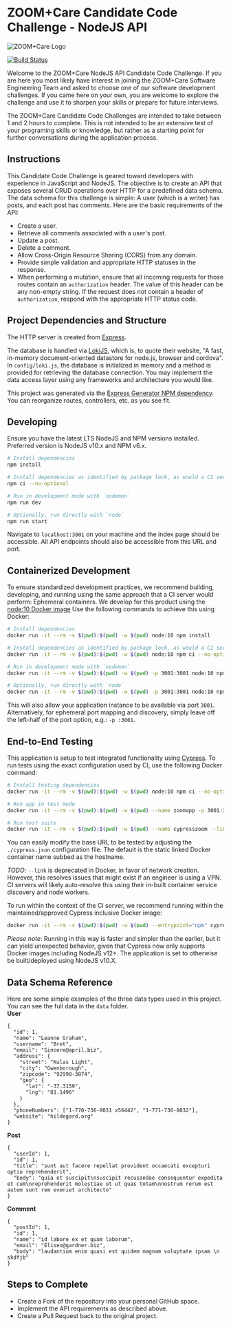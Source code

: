 # ZOOM+Care Candidate Code Challenge - NodeJS API

![ZOOM+Care Logo](https://avatars0.githubusercontent.com/u/48925141?s=150)

[![Build Status](https://travis-ci.org/amp5208/candidate-project-nodejs.svg)](https://travis-ci.org/amp5208/candidate-project-nodejs)

Welcome to the ZOOM+Care NodeJS API Candidate Code Challenge. If you are here you most likely have interest in joining the ZOOM+Care Software Engineering Team and asked to choose one of our software development challenges. If you came here on your own, you are welcome to explore the challenge and use it to sharpen your skills or prepare for future interviews.

The ZOOM+Care Candidate Code Challenges are intended to take between 1 and 2 hours to complete. This is not intended to be an extensive test of your programing skills or knowledge, but rather as a starting point for further conversations during the application process.

## Instructions
This Candidate Code Challenge is geared toward developers with experience in JavaScript and NodeJS. The objective is to create an API that exposes several CRUD operations over HTTP for a predefined data schema. The data schema for this challenge is simple: A user (which is a writer) has posts, and each post has comments. Here are the basic requirements of the API:
* Create a user.
* Retrieve all comments associated with a user's post.
* Update a post.
* Delete a comment.
* Allow Cross-Origin Resource Sharing (CORS) from any domain.
* Provide simple validation and appropriate HTTP statuses in the response.
* When performing a mutation, ensure that all incoming requests for those routes contain an `authorization` header. The value of this header can be any non-empty string. If the request does not contain a header of `authorization`, respond with the appropriate HTTP status code.

## Project Dependencies and Structure
The HTTP server is created from [Express](https://expressjs.com/).

The database is handled via [LokiJS](http://lokijs.org), which is, to quote their website, "A fast, in-memory document-oriented datastore for node.js, browser and cordova". In `config/loki.js`, the database is initialized in memory and a method is provided for retrieving the database connection. You may implement the data access layer using any frameworks and architecture you would like.

This project was generated via the [Express Generator NPM dependency](https://expressjs.com/en/starter/generator.html). You can reorganize routes, controllers, etc. as you see fit.

## Developing
Ensure you have the latest LTS NodeJS and NPM versions installed. Preferred version is NodeJS v10.x and NPM v6.x.
```bash
# Install dependencies
npm install

# Install dependencies as identified by package lock, as would a CI server
npm ci --no-optional

# Run in development mode with `nodemon`
npm run dev

# Optionally, run directly with `node`
npm run start
```
Navigate to `localhost:3001` on your machine and the index page should be accessible. All API endpoints should also be accessible from this URL and port.

## Containerized Development
To ensure standardized development practices, we recommend building, developing, and running using the same approach that a CI server would perform:  Ephemeral containers.  We develop for this product using the [node:10 Docker image](https://hub.docker.com/_/node) Use the following commands to achieve this using Docker:

```bash
# Install dependencies
docker run -it --rm -v $(pwd):$(pwd) -w $(pwd) node:10 npm install

# Install dependencies as identified by package lock, as would a CI server
docker run -it --rm -v $(pwd):$(pwd) -w $(pwd) node:10 npm ci --no-optional

# Run in development mode with `nodemon`
docker run -it --rm -v $(pwd):$(pwd) -w $(pwd) -p 3001:3001 node:10 npm run dev

# Optionally, run directly with `node`
docker run -it --rm -v $(pwd):$(pwd) -w $(pwd) -p 3001:3001 node:10 npm run start
```

This will also allow your application instance to be available via port `3001`.  Alternatively, for ephemeral port mapping and discovery, simply leave off the left-half of the port option, e.g.: `-p :3001`.

## End-to-End Testing
This application is setup to test integrated functionality using [Cypress](https://www.cypress.io/).  To run tests using the exact configuration used by CI, use the following Docker command:

```bash
# Install testing dependencies
docker run -it --rm -v $(pwd):$(pwd) -w $(pwd) node:10 npm ci --no-optional

# Run app in test mode
docker run -it --rm -v $(pwd):$(pwd) -w $(pwd) --name zoomapp -p 3001:3001 node:10 npm run start

# Run test suite
docker run -it --rm -v $(pwd):$(pwd) -w $(pwd) --name cypresszoom --link zoomapp cypress/included:3.6.1
```

You can easily modify the base URL to be tested by adjusting the `./cypress.json` configuration file.  The default is the static linked Docker container name subbed as the hostname.

_TODO_:  `--link` is deprecated in Docker, in favor of network creation.  However, this resolves issues that might exist if an engineer is using a VPN.  CI servers will likely auto-resolve this using their in-built container service discovery and node workers.

To run within the context of the CI server, we recommend running within the maintained/approved Cypress inclusive Docker image:

```bash
docker run -it --rm -v $(pwd):$(pwd) -w $(pwd) --entrypoint="npm" cypress/included:3.6.1 run test:e2e
```

_Please note_: Running in this way is faster and simpler than the earlier, but it can yield unexpected behavior, given that Cypress now only supports Docker images including NodeJS v12+.  The application is set to otherwise be built/deployed using NodeJS v10.X.

## Data Schema Reference
Here are some simple examples of the three data types used in this project. You can see the full data in the `data` folder.  
**User**
```json5
{
  "id": 1,
  "name": "Leanne Graham",
  "username": "Bret",
  "email": "Sincere@april.biz",
  "address": {
    "street": "Kulas Light",
    "city": "Gwenborough",
    "zipcode": "92998-3874",
    "geo": {
      "lat": "-37.3159",
      "lng": "81.1496"
    }
  },
  "phoneNumbers": ["1-770-736-8031 x56442", "1-771-736-8032"],
  "website": "hildegard.org"
}
```
**Post**
```json5
{
  "userId": 1,
  "id": 1,
  "title": "sunt aut facere repellat provident occaecati excepturi optio reprehenderit",
  "body": "quia et suscipit\nsuscipit recusandae consequuntur expedita et cum\nreprehenderit molestiae ut ut quas totam\nnostrum rerum est autem sunt rem eveniet architecto"
}
```
**Comment**
```json5
{
  "postId": 1,
  "id": 1,
  "name": "id labore ex et quam laborum",
  "email": "Eliseo@gardner.biz",
  "body": "laudantium enim quasi est quidem magnam voluptate ipsam \n skdfjb"
}
```

## Steps to Complete
* Create a Fork of the repository into your personal GitHub space.
* Implement the API requirements as described above.
* Create a Pull Request back to the original project.
